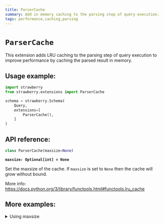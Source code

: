 ```yaml
---
title: ParserCache
summary: Add in memory caching to the parsing step of query execution.
tags: performance,caching,parsing
---
```


# `ParserCache`

This extension adds LRU caching to the parsing step of query execution to improve performance by caching the parsed result in memory.

## Usage example:

```python
import strawberry
from strawberry.extensions import ParserCache

schema = strawberry.Schema(
    Query,
    extensions=[
        ParserCache(),
    ]
)
```

## API reference:

```python
class ParserCache(maxsize=None)
```

**`maxsize: Optional[int] = None`**

Set the maxsize of the cache. If `maxsize` is set to `None` then the cache will grow without bound.

More info: https://docs.python.org/3/library/functools.html#functools.lru_cache

## More examples:

<details>
  <summary>Using maxsize</summary>

```python
import strawberry
from strawberry.extensions import ParserCache

schema = strawberry.Schema(
    Query,
    extensions=[
        ParserCache(maxsize=100),
    ]
)
```

</details>
